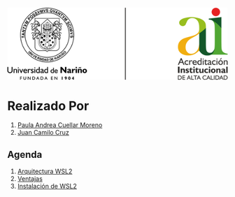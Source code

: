 ![Principal](img/img01.png)
# Realizado Por
1. [Paula Andrea Cuellar Moreno][00]
1. [Juan Camilo Cruz][01]

## Agenda
1. [Arquitectura WSL2][11]
1. [Ventajas][12]
1. [Instalación de WSL2][13]

[00]:https://github.com/Paula717

[01]:https://github.com/JuanC717

[11]:https://github.com/Paula717/WSL2/tree/main/1-Arquitectura

[12]:https://github.com/Paula717/WSL2/tree/main/2-Ventajas

[13]:https://github.com/Paula717/WSL2/tree/main/3-Instalacion%20WSL2
